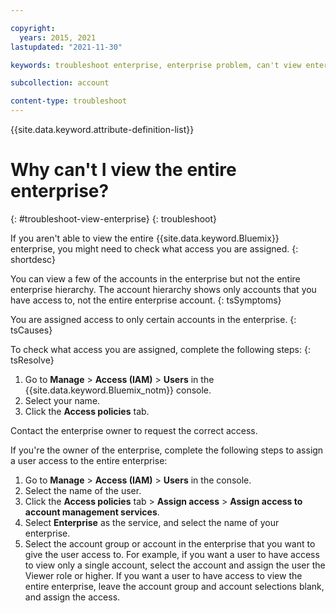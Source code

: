 ```yaml
---

copyright:
  years: 2015, 2021
lastupdated: "2021-11-30"

keywords: troubleshoot enterprise, enterprise problem, can't view enterprise, access to enterprise

subcollection: account

content-type: troubleshoot
---
```


{{site.data.keyword.attribute-definition-list}}


# Why can't I view the entire enterprise?
{: #troubleshoot-view-enterprise}
{: troubleshoot}

If you aren't able to view the entire {{site.data.keyword.Bluemix}} enterprise, you might need to check what access you are assigned.
{: shortdesc}

You can view a few of the accounts in the enterprise but not the entire enterprise hierarchy. The account hierarchy shows only accounts that you have access to, not the entire enterprise account.
{: tsSymptoms}

You are assigned access to only certain accounts in the enterprise.
{: tsCauses}

To check what access you are assigned, complete the following steps:
{: tsResolve}

1. Go to **Manage** &gt; **Access (IAM)** > **Users** in the {{site.data.keyword.Bluemix_notm}} console.
2. Select your name.
3. Click the **Access policies** tab.

Contact the enterprise owner to request the correct access.

If you're the owner of the enterprise, complete the following steps to assign a user access to the entire enterprise:
1. Go to **Manage** > **Access (IAM)** > **Users** in the console.
2. Select the name of the user.
3. Click the **Access policies** tab > **Assign access** > **Assign access to account management services**.
4. Select **Enterprise** as the service, and select the name of your enterprise.
5. Select the account group or account in the enterprise that you want to give the user access to. For example, if you want a user to have access to view only a single account, select the account and assign the user the Viewer role or higher. If you want a user to have access to view the entire enterprise, leave the account group and account selections blank, and assign the access.